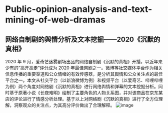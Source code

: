 # Public-opinion-analysis-and-text-mining-of-web-dramas
## 网络自制剧的舆情分析及文本挖掘——2020《沉默的真相》
2020 年 9 月，爱奇艺迷雾剧场出品的网络自制剧《沉默的真相》开播，以近年来少有的“高开高走”评分成为 2020 年最佳网剧之一。微博等社交媒体平台作为相关信息传播的重要渠道和公众情绪的有效传感器，是分析其舆情和公众关注点的最佳平台之一。本文从社交平台（以新浪微博为例）和视频平台（以爱奇艺、哔哩哔哩为例）两个角度对网络剧《沉默的真相》进行网络舆情和弹幕的文本挖掘分析。同时基于原著小说《长夜难明》绘制了主要角色的人物关系图，并对该商品在京东某店的评论进行了情感分析处理。基于以上对网络剧《沉默的真相》进行了全方位理解，洞察观众的关注点，为其高分评价做出了合理解释。
![image](https://user-images.githubusercontent.com/75425323/177244565-77c17993-64fd-4ab8-b6e4-583e3da2df2f.png)
